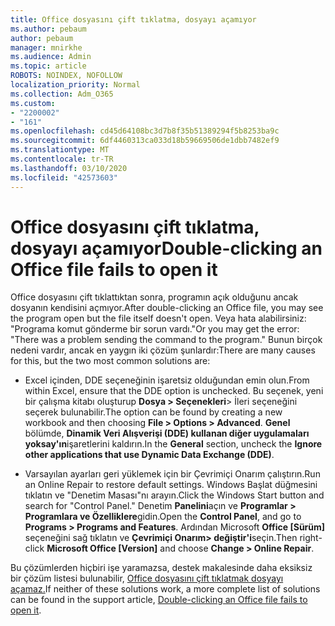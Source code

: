 ```yaml
---
title: Office dosyasını çift tıklatma, dosyayı açamıyor
ms.author: pebaum
author: pebaum
manager: mnirkhe
ms.audience: Admin
ms.topic: article
ROBOTS: NOINDEX, NOFOLLOW
localization_priority: Normal
ms.collection: Adm_O365
ms.custom:
- "2200002"
- "161"
ms.openlocfilehash: cd45d64108bc3d7b8f35b51389294f5b8253ba9c
ms.sourcegitcommit: 6df4460313ca033d18b59669506de1dbb7482ef9
ms.translationtype: MT
ms.contentlocale: tr-TR
ms.lasthandoff: 03/10/2020
ms.locfileid: "42573603"
---
```

# <a name="double-clicking-an-office-file-fails-to-open-it"></a><span data-ttu-id="eec2f-102">Office dosyasını çift tıklatma, dosyayı açamıyor</span><span class="sxs-lookup"><span data-stu-id="eec2f-102">Double-clicking an Office file fails to open it</span></span>

<span data-ttu-id="eec2f-103">Office dosyasını çift tıklattıktan sonra, programın açık olduğunu ancak dosyanın kendisini açmıyor.</span><span class="sxs-lookup"><span data-stu-id="eec2f-103">After double-clicking an Office file, you may see the program open but the file itself doesn't open.</span></span> <span data-ttu-id="eec2f-104">Veya hata alabilirsiniz: "Programa komut gönderme bir sorun vardı."</span><span class="sxs-lookup"><span data-stu-id="eec2f-104">Or you may get the error: "There was a problem sending the command to the program."</span></span> <span data-ttu-id="eec2f-105">Bunun birçok nedeni vardır, ancak en yaygın iki çözüm şunlardır:</span><span class="sxs-lookup"><span data-stu-id="eec2f-105">There are many causes for this, but the two most common solutions are:</span></span>

- <span data-ttu-id="eec2f-106">Excel içinden, DDE seçeneğinin işaretsiz olduğundan emin olun.</span><span class="sxs-lookup"><span data-stu-id="eec2f-106">From within Excel, ensure that the DDE option is unchecked.</span></span> <span data-ttu-id="eec2f-107">Bu seçenek, yeni bir çalışma kitabı oluşturup **Dosya > Seçenekleri**> İleri seçeneğini seçerek bulunabilir.</span><span class="sxs-lookup"><span data-stu-id="eec2f-107">The option can be found by creating a new workbook and then choosing **File > Options > Advanced**.</span></span> <span data-ttu-id="eec2f-108">**Genel** bölümde, **Dinamik Veri Alışverişi (DDE) kullanan diğer uygulamaları yoksay'ın**işaretlerini kaldırın.</span><span class="sxs-lookup"><span data-stu-id="eec2f-108">In the **General** section, uncheck the **Ignore other applications that use Dynamic Data Exchange (DDE)**.</span></span>

- <span data-ttu-id="eec2f-109">Varsayılan ayarları geri yüklemek için bir Çevrimiçi Onarım çalıştırın.</span><span class="sxs-lookup"><span data-stu-id="eec2f-109">Run an Online Repair to restore default settings.</span></span> <span data-ttu-id="eec2f-110">Windows Başlat düğmesini tıklatın ve "Denetim Masası"nı arayın.</span><span class="sxs-lookup"><span data-stu-id="eec2f-110">Click the Windows Start button and search for "Control Panel."</span></span> <span data-ttu-id="eec2f-111">Denetim **Panelini**açın ve **Programlar > Programlara ve Özelliklere**gidin.</span><span class="sxs-lookup"><span data-stu-id="eec2f-111">Open the **Control Panel**, and go to **Programs > Programs and Features**.</span></span> <span data-ttu-id="eec2f-112">Ardından Microsoft **Office [Sürüm]** seçeneğini sağ tıklatın ve **Çevrimiçi Onarım> değiştir'i**seçin.</span><span class="sxs-lookup"><span data-stu-id="eec2f-112">Then right-click **Microsoft Office [Version]** and choose **Change > Online Repair**.</span></span>

<span data-ttu-id="eec2f-113">Bu çözümlerden hiçbiri işe yaramazsa, destek makalesinde daha eksiksiz bir çözüm listesi bulunabilir, [Office dosyasını çift tıklatmak dosyayı açamaz.](https://support.office.com/article/Double-clicking-an-Office-file-fails-to-open-it-1e9c0ad9-34c8-4440-a42e-d30186b29ed6)</span><span class="sxs-lookup"><span data-stu-id="eec2f-113">If neither of these solutions work, a more complete list of solutions can be found in the support article, [Double-clicking an Office file fails to open it](https://support.office.com/article/Double-clicking-an-Office-file-fails-to-open-it-1e9c0ad9-34c8-4440-a42e-d30186b29ed6).</span></span>
